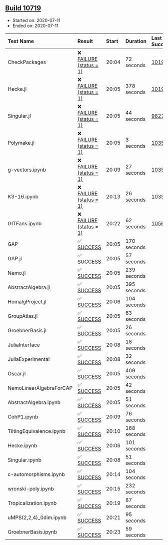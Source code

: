 ## [Build 10719](https://oscarci.mathematik.uni-kl.de/job/oscar/10719/)

* Started on: 2020-07-11
* Ended on: 2020-07-11

| Test Name    | Result | Start | Duration | Last Success | First Failure |
|:-------------|:-------|:------|:---------|:-------------|:--------------|
| CheckPackages | ❌ [FAILURE (status = 1)](https://oscarci.mathematik.uni-kl.de/job/oscar/10719/artifact/logs/build-10719/CheckPackages.log) | 20:04 | 72 seconds | [10197](https://oscarci.mathematik.uni-kl.de/job/oscar/10197/) | [10198](https://oscarci.mathematik.uni-kl.de/job/oscar/10198/) |
| Hecke.jl | ❌ [FAILURE (status = 1)](https://oscarci.mathematik.uni-kl.de/job/oscar/10719/artifact/logs/build-10719/Hecke.jl.log) | 20:05 | 378 seconds | [10197](https://oscarci.mathematik.uni-kl.de/job/oscar/10197/) | [10198](https://oscarci.mathematik.uni-kl.de/job/oscar/10198/) |
| Singular.jl | ❌ [FAILURE (status = 1)](https://oscarci.mathematik.uni-kl.de/job/oscar/10719/artifact/logs/build-10719/Singular.jl.log) | 20:05 | 44 seconds | [9821](https://oscarci.mathematik.uni-kl.de/job/oscar/9821/) | [9822](https://oscarci.mathematik.uni-kl.de/job/oscar/9822/) |
| Polymake.jl | ❌ [FAILURE (status = 1)](https://oscarci.mathematik.uni-kl.de/job/oscar/10719/artifact/logs/build-10719/Polymake.jl.log) | 20:05 | 3 seconds | [10356](https://oscarci.mathematik.uni-kl.de/job/oscar/10356/) | [10357](https://oscarci.mathematik.uni-kl.de/job/oscar/10357/) |
| g-vectors.ipynb | ❌ [FAILURE (status = 1)](https://oscarci.mathematik.uni-kl.de/job/oscar/10719/artifact/logs/build-10719/g-vectors.ipynb.log) | 20:09 | 27 seconds | [10356](https://oscarci.mathematik.uni-kl.de/job/oscar/10356/) | [10357](https://oscarci.mathematik.uni-kl.de/job/oscar/10357/) |
| K3-16.ipynb | ❌ [FAILURE (status = 1)](https://oscarci.mathematik.uni-kl.de/job/oscar/10719/artifact/logs/build-10719/K3-16.ipynb.log) | 20:13 | 26 seconds | [10356](https://oscarci.mathematik.uni-kl.de/job/oscar/10356/) | [10357](https://oscarci.mathematik.uni-kl.de/job/oscar/10357/) |
| GITFans.ipynb | ❌ [FAILURE (status = 1)](https://oscarci.mathematik.uni-kl.de/job/oscar/10719/artifact/logs/build-10719/GITFans.ipynb.log) | 20:22 | 62 seconds | [10566](https://oscarci.mathematik.uni-kl.de/job/oscar/10566/) | [10567](https://oscarci.mathematik.uni-kl.de/job/oscar/10567/) |
| GAP | ✅ [SUCCESS](https://oscarci.mathematik.uni-kl.de/job/oscar/10719/artifact/logs/build-10719/GAP.log) | 20:05 | 170 seconds |  |  |
| GAP.jl | ✅ [SUCCESS](https://oscarci.mathematik.uni-kl.de/job/oscar/10719/artifact/logs/build-10719/GAP.jl.log) | 20:05 | 57 seconds |  |  |
| Nemo.jl | ✅ [SUCCESS](https://oscarci.mathematik.uni-kl.de/job/oscar/10719/artifact/logs/build-10719/Nemo.jl.log) | 20:05 | 239 seconds |  |  |
| AbstractAlgebra.jl | ✅ [SUCCESS](https://oscarci.mathematik.uni-kl.de/job/oscar/10719/artifact/logs/build-10719/AbstractAlgebra.jl.log) | 20:05 | 395 seconds |  |  |
| HomalgProject.jl | ✅ [SUCCESS](https://oscarci.mathematik.uni-kl.de/job/oscar/10719/artifact/logs/build-10719/HomalgProject.jl.log) | 20:06 | 104 seconds |  |  |
| GroupAtlas.jl | ✅ [SUCCESS](https://oscarci.mathematik.uni-kl.de/job/oscar/10719/artifact/logs/build-10719/GroupAtlas.jl.log) | 20:05 | 63 seconds |  |  |
| GroebnerBasis.jl | ✅ [SUCCESS](https://oscarci.mathematik.uni-kl.de/job/oscar/10719/artifact/logs/build-10719/GroebnerBasis.jl.log) | 20:05 | 26 seconds |  |  |
| JuliaInterface | ✅ [SUCCESS](https://oscarci.mathematik.uni-kl.de/job/oscar/10719/artifact/logs/build-10719/JuliaInterface.log) | 20:08 | 18 seconds |  |  |
| JuliaExperimental | ✅ [SUCCESS](https://oscarci.mathematik.uni-kl.de/job/oscar/10719/artifact/logs/build-10719/JuliaExperimental.log) | 20:08 | 32 seconds |  |  |
| Oscar.jl | ✅ [SUCCESS](https://oscarci.mathematik.uni-kl.de/job/oscar/10719/artifact/logs/build-10719/Oscar.jl.log) | 20:05 | 409 seconds |  |  |
| NemoLinearAlgebraForCAP | ✅ [SUCCESS](https://oscarci.mathematik.uni-kl.de/job/oscar/10719/artifact/logs/build-10719/NemoLinearAlgebraForCAP.log) | 20:05 | 42 seconds |  |  |
| AbstractAlgebra.ipynb | ✅ [SUCCESS](https://oscarci.mathematik.uni-kl.de/job/oscar/10719/artifact/logs/build-10719/AbstractAlgebra.ipynb.log) | 20:05 | 51 seconds |  |  |
| CohP1.ipynb | ✅ [SUCCESS](https://oscarci.mathematik.uni-kl.de/job/oscar/10719/artifact/logs/build-10719/CohP1.ipynb.log) | 20:09 | 76 seconds |  |  |
| TiltingEquivalence.ipynb | ✅ [SUCCESS](https://oscarci.mathematik.uni-kl.de/job/oscar/10719/artifact/logs/build-10719/TiltingEquivalence.ipynb.log) | 20:10 | 168 seconds |  |  |
| Hecke.ipynb | ✅ [SUCCESS](https://oscarci.mathematik.uni-kl.de/job/oscar/10719/artifact/logs/build-10719/Hecke.ipynb.log) | 20:06 | 101 seconds |  |  |
| Singular.ipynb | ✅ [SUCCESS](https://oscarci.mathematik.uni-kl.de/job/oscar/10719/artifact/logs/build-10719/Singular.ipynb.log) | 20:08 | 51 seconds |  |  |
| c-automorphisms.ipynb | ✅ [SUCCESS](https://oscarci.mathematik.uni-kl.de/job/oscar/10719/artifact/logs/build-10719/c-automorphisms.ipynb.log) | 20:14 | 104 seconds |  |  |
| wronski-poly.ipynb | ✅ [SUCCESS](https://oscarci.mathematik.uni-kl.de/job/oscar/10719/artifact/logs/build-10719/wronski-poly.ipynb.log) | 20:15 | 232 seconds |  |  |
| Tropicalization.ipynb | ✅ [SUCCESS](https://oscarci.mathematik.uni-kl.de/job/oscar/10719/artifact/logs/build-10719/Tropicalization.ipynb.log) | 20:19 | 87 seconds |  |  |
| uMPS(2,2,4)_0dim.ipynb | ✅ [SUCCESS](https://oscarci.mathematik.uni-kl.de/job/oscar/10719/artifact/logs/build-10719/uMPS-2-2-4-_0dim.ipynb.log) | 20:21 | 95 seconds |  |  |
| GroebnerBasis.ipynb | ✅ [SUCCESS](https://oscarci.mathematik.uni-kl.de/job/oscar/10719/artifact/logs/build-10719/GroebnerBasis.ipynb.log) | 20:23 | 59 seconds |  |  |
